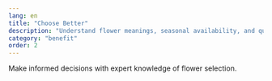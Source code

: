 ```yaml
---
lang: en
title: "Choose Better"
description: "Understand flower meanings, seasonal availability, and quality indicators to select arrangements that perfectly match your occasion and recipient."
category: "benefit"
order: 2
---
```


Make informed decisions with expert knowledge of flower selection.
